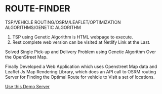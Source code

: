 # ROUTE-FINDER
TSP/VEHICLE ROUTING/OSRM/LEAFLET/OPTIMIZATION ALGORITHMS/GENETIC ALGORITHM

1. TSP using Genetic Algorithm is HTML webpage to execute.
2. Rest complete web version can be visited at Netlify Link at the Last.

Solved Single Pick-up and Delivery Problem using Genetic Algorithm Over the OpenStreet Map.

Finally Developed a Web Application which uses Openstreet Map data and Leaflet Js Map Rendering Library, which does an API call to OSRM routing Server for Finding the Optimal Route for vehicle to Visit a set of locations.

[Use this Demo Server](https://vehiclerouting.netlify.app/)



